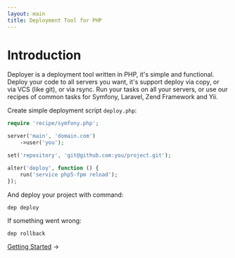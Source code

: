 ```yaml
---
layout: main
title: Deployment Tool for PHP
---
```


# Introduction

<p class="lead">
    Deployer is a deployment tool written in PHP, it's simple and functional.
    Deploy your code to all servers you want, it's support deploy via copy, or via VCS (like git), or via rsync.
    Run your tasks on all your servers, or use our recipes of common tasks for Symfony, Laravel, Zend Framework and Yii.
</p>

Create simple deployment script `deploy.php`:

~~~ php
require 'recipe/symfony.php';

server('main', 'domain.com')
    ->user('you');

set('repository', 'git@github.com:you/project.git');

alter('deploy', function () {
    run('service php5-fpm reload');
});
~~~

And deploy your project with command:

~~~
dep deploy
~~~

If something went wrong:

~~~
dep rollback
~~~

[Getting Started](getting-started.html) &rarr;